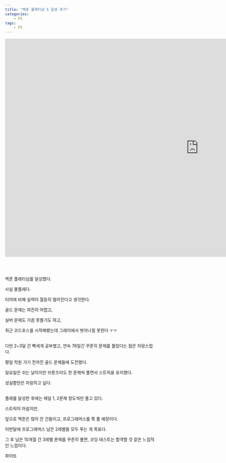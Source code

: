 ```yaml
---
title: "백준 플래티넘 5 달성 후기"
categories:
    - PS
tags:
    - PS
---
```


<iframe width="1280" height="720" src="https://www.youtube.com/embed/SQ3L31ZriCs" title="YouTube video player" frameborder="0" allow="accelerometer; autoplay; clipboard-write; encrypted-media; gyroscope; picture-in-picture" allowfullscreen></iframe>

<br/><br/>

백준 플래티넘를 달성했다.

사실 물플레다.

티어에 비해 실력이 월등히 떨어진다고 생각한다.

골드 문제는 여전히 어렵고,

실버 문제도 가끔 못풀기도 하고,

최근 코드포스를 시작해봤는데 그레이에서 벗어나질 못한다 ㅜㅜ
<br/><br/>

다만 2~3달 간 빡세게 공부했고, 연속 76일간 꾸준히 문제를 풀었다는 점은 자랑스럽다.

평일 학원 가기 전까진 골드 문제들에 도전했다.

일요일은 쉬는 날이지만 브론즈라도 한 문제씩 풀면서 스트릭을 유지했다.

성실함만은 자랑하고 싶다.
<br/><br/>

플레를 달성한 후에는 매일 1, 2문제 정도씩만 풀고 있다.

스트릭이 아쉽지만,

앞으로 백준은 많이 안 건들이고, 프로그래머스를 쭉 풀 예정이다.

이번달에 프로그래머스 남은 2레벨들 모두 푸는 게 목표다.

그 후 남은 10개월 간 3레벨 문제를 꾸준히 풀면, 코딩 테스트는 합격할 것 같은 느낌적인 느낌이다.

화이또
<br/><br/>

